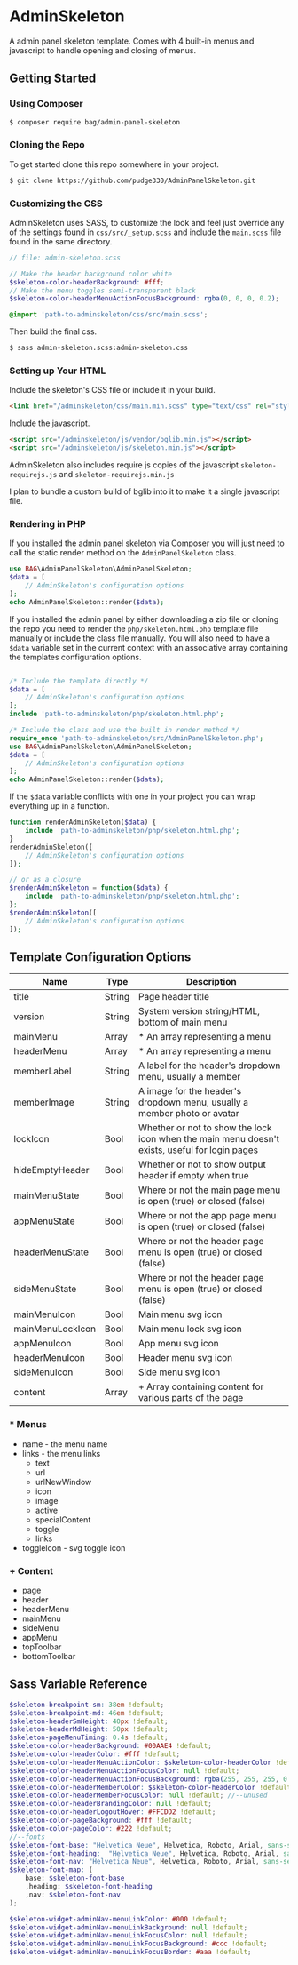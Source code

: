 # AdminSkeleton

A admin panel skeleton template. Comes with 4 built-in menus and javascript to handle opening and closing of menus.

## Getting Started

### Using Composer

```bash
$ composer require bag/admin-panel-skeleton
```

### Cloning the Repo

To get started clone this repo somewhere in your project.

```bash
$ git clone https://github.com/pudge330/AdminPanelSkeleton.git
```

### Customizing the CSS

AdminSkeleton uses SASS, to customize the look and feel just override any of the settings found in `css/src/_setup.scss` and include the `main.scss` file found in the same directory.

```scss
// file: admin-skeleton.scss

// Make the header background color white
$skeleton-color-headerBackground: #fff;
// Make the menu toggles semi-transparent black
$skeleton-color-headerMenuActionFocusBackground: rgba(0, 0, 0, 0.2);

@import 'path-to-adminskeleton/css/src/main.scss';
```

Then build the final css.

```bash
$ sass admin-skeleton.scss:admin-skeleton.css
```

### Setting up Your HTML

Include the skeleton's CSS file or include it in your build.

```html
<link href="/adminskeleton/css/main.min.scss" type="text/css" rel="stylesheet">
```

Include the javascript.

```html
<script src="/adminskeleton/js/vendor/bglib.min.js"></script>
<script src="/adminskeleton/js/skeleton.min.js"></script>
```

AdminSkeleton also includes require js copies of the javascript `skeleton-requirejs.js` and `skeleton-requirejs.min.js`

I plan to bundle a custom build of bglib into it to make it a single javascript file.

### Rendering in PHP

If you installed the admin panel skeleton via Composer you will just need to call the static render method on the `AdminPanelSkeleton` class.

```php
use BAG\AdminPanelSkeleton\AdminPanelSkeleton;
$data = [
	// AdminSkeleton's configuration options
];
echo AdminPanelSkeleton::render($data);
```

If you installed the admin panel by either downloading a zip file or cloning the repo you need to render the `php/skeleton.html.php` template file manually or include the class file manually. You will also need to have a `$data` variable set in the current context with an associative array containing the templates configuration options.

```php

/* Include the template directly */
$data = [
	// AdminSkeleton's configuration options
];
include 'path-to-adminskeleton/php/skeleton.html.php';

/* Include the class and use the built in render method */
require_once 'path-to-adminskeleton/src/AdminPanelSkeleton.php';
use BAG\AdminPanelSkeleton\AdminPanelSkeleton;
$data = [
	// AdminSkeleton's configuration options
];
echo AdminPanelSkeleton::render($data);
```

If the `$data` variable conflicts with one in your project you can wrap everything up in a function.

```php
function renderAdminSkeleton($data) {
	include 'path-to-adminskeleton/php/skeleton.html.php';	
}
renderAdminSkeleton([
	// AdminSkeleton's configuration options
]);

// or as a closure
$renderAdminSkeleton = function($data) {
	include 'path-to-adminskeleton/php/skeleton.html.php';	
};
$renderAdminSkeleton([
	// AdminSkeleton's configuration options
]);
```

## Template Configuration Options

| Name | Type | Description |
| ---  | --- | --- |
| title | String | Page header title |
| version | String | System version string/HTML, bottom of main menu |
| mainMenu | Array | * An array representing a menu |
| headerMenu | Array | * An array representing a menu |
| memberLabel | String | A label for the header's dropdown menu, usually a member |
| memberImage | String | A image for the header's dropdown menu, usually a member photo or avatar |
| lockIcon | Bool | Whether or not to show the lock icon when the main menu doesn't exists, useful for login pages |
| hideEmptyHeader | Bool | Whether or not to show output header if empty when true |
| mainMenuState | Bool | Where or not the main page menu is open (true) or closed (false) |
| appMenuState | Bool | Where or not the app page menu is open (true) or closed (false) |
| headerMenuState | Bool | Where or not the header page menu is open (true) or closed (false) |
| sideMenuState | Bool | Where or not the header page menu is open (true) or closed (false) |
| mainMenuIcon | Bool | Main menu svg icon |
| mainMenuLockIcon | Bool | Main menu lock svg icon |
| appMenuIcon | Bool | App menu svg icon |
| headerMenuIcon | Bool | Header menu svg icon |
| sideMenuIcon | Bool | Side menu svg icon |
| content | Array | + Array containing content for various parts of the page |

### * Menus

- name - the menu name
- links - the menu links
	- text
	- url
	- urlNewWindow
	- icon
	- image
	- active
	- specialContent
	- toggle
	- links
- toggleIcon - svg toggle icon

### + Content

- page
- header
- headerMenu
- mainMenu
- sideMenu
- appMenu
- topToolbar
- bottomToolbar

## Sass Variable Reference

```scss
$skeleton-breakpoint-sm: 38em !default;
$skeleton-breakpoint-md: 46em !default;
$skeleton-headerSmHeight: 40px !default;
$skeleton-headerMdHeight: 50px !default;
$skeleton-pageMenuTiming: 0.4s !default;
$skeleton-color-headerBackground: #00AAE4 !default;
$skeleton-color-headerColor: #fff !default;
$skeleton-color-headerMenuActionColor: $skeleton-color-headerColor !default;
$skeleton-color-headerMenuActionFocusColor: null !default;
$skeleton-color-headerMenuActionFocusBackground: rgba(255, 255, 255, 0.3) !default;
$skeleton-color-headerMemberColor: $skeleton-color-headerColor !default; //--unused
$skeleton-color-headerMemberFocusColor: null !default; //--unused
$skeleton-color-headerBrandingColor: null !default;
$skeleton-color-headerLogoutHover: #FFCDD2 !default;
$skeleton-color-pageBackground: #fff !default;
$skeleton-color-pageColor: #222 !default;
//--fonts
$skeleton-font-base: "Helvetica Neue", Helvetica, Roboto, Arial, sans-serif !default;
$skeleton-font-heading:  "Helvetica Neue", Helvetica, Roboto, Arial, sans-serif !default;
$skeleton-font-nav: "Helvetica Neue", Helvetica, Roboto, Arial, sans-serif !default;
$skeleton-font-map: (
	base: $skeleton-font-base
	,heading: $skeleton-font-heading
	,nav: $skeleton-font-nav
);

$skeleton-widget-adminNav-menuLinkColor: #000 !default;
$skeleton-widget-adminNav-menuLinkBackground: null !default;
$skeleton-widget-adminNav-menuLinkFocusColor: null !default;
$skeleton-widget-adminNav-menuLinkFocusBackground: #ccc !default;
$skeleton-widget-adminNav-menuLinkFocusBorder: #aaa !default;
```
